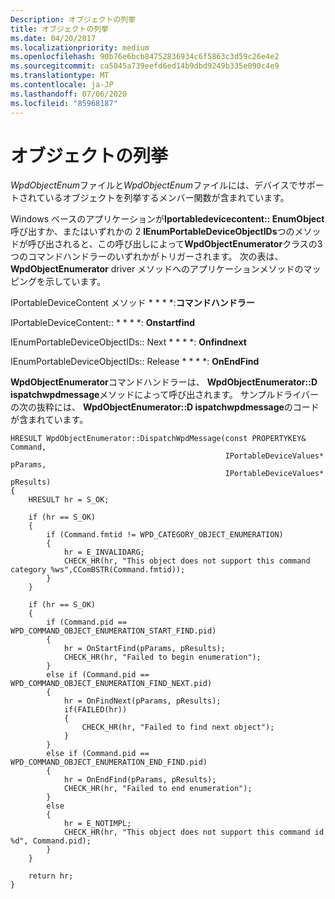 ```yaml
---
Description: オブジェクトの列挙
title: オブジェクトの列挙
ms.date: 04/20/2017
ms.localizationpriority: medium
ms.openlocfilehash: 90b76e6bcb84752836934c6f5863c3d59c26e4e2
ms.sourcegitcommit: ca5045a739eefd6ed14b9dbd9249b335e090c4e9
ms.translationtype: MT
ms.contentlocale: ja-JP
ms.lasthandoff: 07/06/2020
ms.locfileid: "85968187"
---
```

# <a name="object-enumeration"></a>オブジェクトの列挙


*WpdObjectEnum*ファイルと*WpdObjectEnum*ファイルには、デバイスでサポートされているオブジェクトを列挙するメンバー関数が含まれています。

Windows ベースのアプリケーションが**Iportabledevicecontent:: EnumObject**呼び出すか、またはいずれかの 2 **IEnumPortableDeviceObjectIDs**つのメソッドが呼び出されると、この呼び出しによって**WpdObjectEnumerator**クラスの3つのコマンドハンドラーのいずれかがトリガーされます。 次の表は、 **WpdObjectEnumerator** driver メソッドへのアプリケーションメソッドのマッピングを示しています。

IPortableDeviceContent メソッド * * * *:**コマンドハンドラー**

IPortableDeviceContent:: * * * *: **Onstartfind**

IEnumPortableDeviceObjectIDs:: Next * * * *: **Onfindnext**

IEnumPortableDeviceObjectIDs:: Release * * * *: **OnEndFind**


 

**WpdObjectEnumerator**コマンドハンドラーは、 **WpdObjectEnumerator::D ispatchwpdmessage**メソッドによって呼び出されます。 サンプルドライバーの次の抜粋には、 **WpdObjectEnumerator::D ispatchwpdmessage**のコードが含まれています。

```ManagedCPlusPlus
HRESULT WpdObjectEnumerator::DispatchWpdMessage(const PROPERTYKEY&     Command,
                                                IPortableDeviceValues* pParams,
                                                IPortableDeviceValues* pResults)
{
    HRESULT hr = S_OK;

    if (hr == S_OK)
    {
        if (Command.fmtid != WPD_CATEGORY_OBJECT_ENUMERATION)
        {
            hr = E_INVALIDARG;
            CHECK_HR(hr, "This object does not support this command category %ws",CComBSTR(Command.fmtid));
        }
    }

    if (hr == S_OK)
    {
        if (Command.pid == WPD_COMMAND_OBJECT_ENUMERATION_START_FIND.pid)
        {
            hr = OnStartFind(pParams, pResults);
            CHECK_HR(hr, "Failed to begin enumeration");
        }
        else if (Command.pid == WPD_COMMAND_OBJECT_ENUMERATION_FIND_NEXT.pid)
        {
            hr = OnFindNext(pParams, pResults);
            if(FAILED(hr))
            {
                CHECK_HR(hr, "Failed to find next object");
            }
        }
        else if (Command.pid == WPD_COMMAND_OBJECT_ENUMERATION_END_FIND.pid)
        {
            hr = OnEndFind(pParams, pResults);
            CHECK_HR(hr, "Failed to end enumeration");
        }
        else
        {
            hr = E_NOTIMPL;
            CHECK_HR(hr, "This object does not support this command id %d", Command.pid);
        }
    }

    return hr;
}
```

 

 




